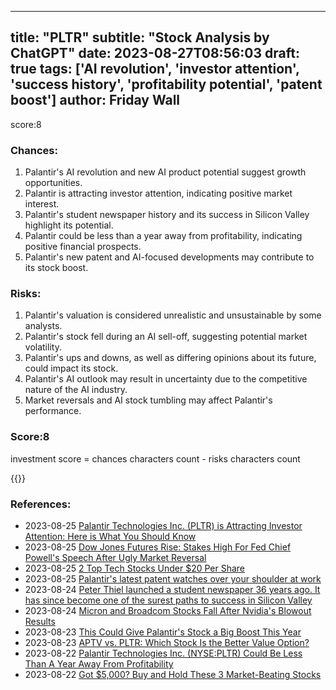 
---
title: "PLTR"
subtitle: "Stock Analysis by ChatGPT"
date: 2023-08-27T08:56:03
draft: true
tags: ['AI revolution', 'investor attention', 'success history', 'profitability potential', 'patent boost']
author: Friday Wall
---

score:8
### Chances:
1. Palantir's AI revolution and new AI product potential suggest growth opportunities.
2. Palantir is attracting investor attention, indicating positive market interest.
3. Palantir's student newspaper history and its success in Silicon Valley highlight its potential.
4. Palantir could be less than a year away from profitability, indicating positive financial prospects.
5. Palantir's new patent and AI-focused developments may contribute to its stock boost.
### Risks:
1. Palantir's valuation is considered unrealistic and unsustainable by some analysts.
2. Palantir's stock fell during an AI sell-off, suggesting potential market volatility.
3. Palantir's ups and downs, as well as differing opinions about its future, could impact its stock.
4. Palantir's AI outlook may result in uncertainty due to the competitive nature of the AI industry.
5. Market reversals and AI stock tumbling may affect Palantir's performance.
### Score:8
investment score = chances characters count - risks characters count

{{<tradingview symbol="NYSE:PLTR">}}
### References:
- 2023-08-25 [Palantir Technologies Inc. (PLTR) is Attracting Investor Attention: Here is What You Should Know](https://finance.yahoo.com/news/palantir-technologies-inc-pltr-attracting-130011919.html?.tsrc=rss)
- 2023-08-25 [Dow Jones Futures Rise: Stakes High For Fed Chief Powell's Speech After Ugly Market Reversal](https://finance.yahoo.com/m/54005f52-924a-3c23-b879-ac2f84c3771d/dow-jones-futures-rise%3A.html?.tsrc=rss)
- 2023-08-25 [2 Top Tech Stocks Under $20 Per Share](https://finance.yahoo.com/m/8514e931-364e-38af-b85c-efa71305015c/2-top-tech-stocks-under-%2420.html?.tsrc=rss)
- 2023-08-25 [Palantir's latest patent watches over your shoulder at work](https://finance.yahoo.com/m/a048a178-1e76-3beb-aa60-e76ad5a4800c/palantir%27s-latest-patent.html?.tsrc=rss)
- 2023-08-24 [Peter Thiel launched a student newspaper 36 years ago. It has since become one of the surest paths to success in Silicon Valley](https://finance.yahoo.com/news/peter-thiel-launched-student-newspaper-140000199.html?.tsrc=rss)
- 2023-08-24 [Micron and Broadcom Stocks Fall After Nvidia's Blowout Results](https://finance.yahoo.com/m/add74885-abfc-3cfc-8705-75d722d8c10d/micron-and-broadcom-stocks.html?.tsrc=rss)
- 2023-08-23 [This Could Give Palantir's Stock a Big Boost This Year](https://finance.yahoo.com/m/01a4ae7b-9e89-331b-a883-3702100bcaba/this-could-give-palantir%27s.html?.tsrc=rss)
- 2023-08-23 [APTV vs. PLTR: Which Stock Is the Better Value Option?](https://finance.yahoo.com/news/aptv-vs-pltr-stock-better-212603863.html?.tsrc=rss)
- 2023-08-22 [Palantir Technologies Inc. (NYSE:PLTR) Could Be Less Than A Year Away From Profitability](https://finance.yahoo.com/news/palantir-technologies-inc-nyse-pltr-120016730.html?.tsrc=rss)
- 2023-08-22 [Got $5,000? Buy and Hold These 3 Market-Beating Stocks](https://finance.yahoo.com/m/2eff8619-f189-3785-8e58-06b7c5370786/got-%245%2C000%3F-buy-and-hold.html?.tsrc=rss)


                